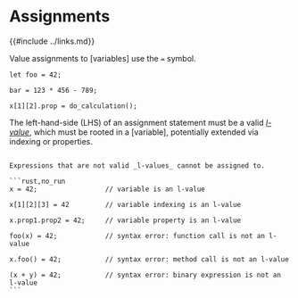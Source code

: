 Assignments
===========

{{#include ../links.md}}

Value assignments to [variables] use the `=` symbol.

```rust,no_run
let foo = 42;

bar = 123 * 456 - 789;

x[1][2].prop = do_calculation();
```

The left-hand-side (LHS) of an assignment statement must be a valid
_[l-value](https://en.wikipedia.org/wiki/Value_(computer_science))_, which must be rooted in a
[variable], potentially extended via indexing or properties.

~~~admonish bug "Assigning to invalid l-value"

Expressions that are not valid _l-values_ cannot be assigned to.

```rust,no_run
x = 42;                 // variable is an l-value

x[1][2][3] = 42         // variable indexing is an l-value

x.prop1.prop2 = 42;     // variable property is an l-value

foo(x) = 42;            // syntax error: function call is not an l-value

x.foo() = 42;           // syntax error: method call is not an l-value

(x + y) = 42;           // syntax error: binary expression is not an l-value
```
~~~
